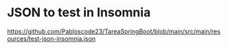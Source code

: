 # JSON to test in Insomnia
https://github.com/Pabloscode23/TareaSpringBoot/blob/main/src/main/resources/test-json-insomnia.json
